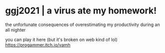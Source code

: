 # ggj2021 | a virus ate my homework!

the unfortunate consequences of overestimating my productivity during an all nighter

you can play it here (but it's broken on web kind of lol) https://progammer.itch.io/vamh
